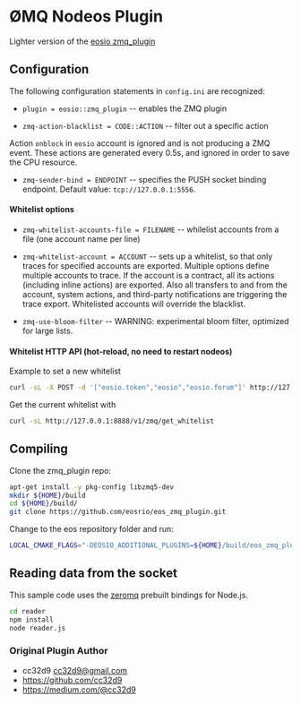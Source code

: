 # ØMQ Nodeos Plugin

Lighter version of the [eosio zmq_plugin](https://github.com/cc32d9/eos_zmq_plugin)

## Configuration

The following configuration statements in `config.ini` are recognized:

* `plugin = eosio::zmq_plugin` -- enables the ZMQ plugin

* `zmq-action-blacklist = CODE::ACTION` -- filter out a specific action

Action `onblock` in `eosio` account is ignored and is not producing a
ZMQ event. These actions are generated every 0.5s, and ignored in order
to save the CPU resource.

* `zmq-sender-bind = ENDPOINT` -- specifies the PUSH socket binding
endpoint. Default value: `tcp://127.0.0.1:5556`.

#### Whitelist options

* `zmq-whitelist-accounts-file = FILENAME` -- whilelist accounts from a file (one account name per line)

* `zmq-whitelist-account = ACCOUNT` -- sets up a whitelist, so that only traces for specified accounts are exported. Multiple options define multiple accounts to trace. If the account is a contract, all its actions (including inline actions) are exported. Also all transfers to and from the account, system actions, and third-party notifications are triggering the trace export. Whitelisted accounts will override the blacklist.

* `zmq-use-bloom-filter` -- WARNING: experimental bloom filter, optimized for large lists.

#### Whitelist HTTP API (hot-reload, no need to restart nodeos)

Example to set a new whitelist
```bash
curl -sL -X POST -d '["eosio.token","eosio","eosio.forum"]' http://127.0.0.1:8888/v1/zmq/set_whitelist
```

Get the current whitelist with
```bash
curl -sL http://127.0.0.1:8888/v1/zmq/get_whitelist
```

## Compiling

Clone the zmq_plugin repo:
```bash
apt-get install -y pkg-config libzmq5-dev
mkdir ${HOME}/build
cd ${HOME}/build/
git clone https://github.com/eosrio/eos_zmq_plugin.git
```

Change to the eos repository folder and run:
```bash
LOCAL_CMAKE_FLAGS="-DEOSIO_ADDITIONAL_PLUGINS=${HOME}/build/eos_zmq_plugin" ./eosio_build.sh
```

## Reading data from the socket

This sample code uses the [zeromq](https://github.com/zeromq/zeromq.js/) prebuilt bindings for Node.js.

```bash
cd reader
npm install
node reader.js
```

### Original Plugin Author

* cc32d9 <cc32d9@gmail.com>
* https://github.com/cc32d9
* https://medium.com/@cc32d9
